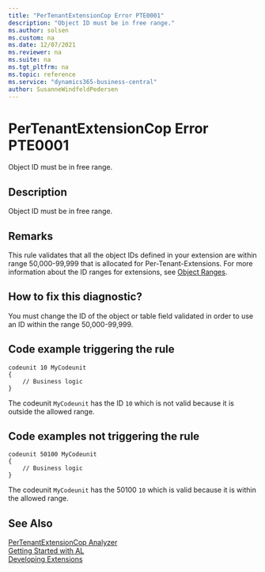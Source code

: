 ```yaml
---
title: "PerTenantExtensionCop Error PTE0001"
description: "Object ID must be in free range."
ms.author: solsen
ms.custom: na
ms.date: 12/07/2021
ms.reviewer: na
ms.suite: na
ms.tgt_pltfrm: na
ms.topic: reference
ms.service: "dynamics365-business-central"
author: SusanneWindfeldPedersen
---
```

[//]: # (START>DO_NOT_EDIT)
[//]: # (IMPORTANT:Do not edit any of the content between here and the END>DO_NOT_EDIT.)
[//]: # (Any modifications should be made in the .xml files in the ModernDev repo.)
# PerTenantExtensionCop Error PTE0001
Object ID must be in free range.

## Description
Object ID must be in free range.

[//]: # (IMPORTANT: END>DO_NOT_EDIT)

## Remarks

This rule validates that all the object IDs defined in your extension are within range 50,000-99,999 that is allocated for Per-Tenant-Extensions. For more information about the ID ranges for extensions, see [Object Ranges](../devenv-object-ranges.md). 

## How to fix this diagnostic?

You must change the ID of the object or table field validated in order to use an ID within the range 50,000-99,999.

## Code example triggering the rule

```AL
codeunit 10 MyCodeunit
{
    // Business logic
}
```

The codeunit `MyCodeunit` has the ID `10` which is not valid because it is outside the allowed range.

## Code examples not triggering the rule

```AL
codeunit 50100 MyCodeunit
{
    // Business logic
}
```

The codeunit `MyCodeunit` has the 50100 `10` which is valid because it is within the allowed range.

## See Also  
[PerTenantExtensionCop Analyzer](pertenantextensioncop.md)  
[Getting Started with AL](../devenv-get-started.md)  
[Developing Extensions](../devenv-dev-overview.md)  